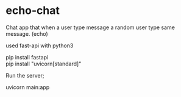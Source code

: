 # echo-chat
Chat app that when a user type message a random user type same message. (echo)

used fast-api with python3

pip install fastapi   
pip install "uvicorn[standard]"

Run the server;

uvicorn main:app

